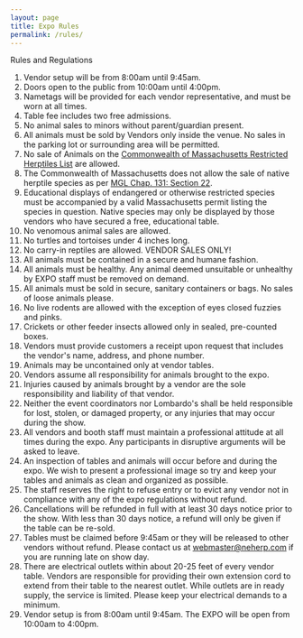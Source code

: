 ```yaml
---
layout: page
title: Expo Rules
permalink: /rules/
---
```


Rules and Regulations

1. Vendor setup will be from 8:00am until 9:45am.
2. Doors open to the public from 10:00am until 4:00pm.
3. Nametags will be provided for each vendor representative, and must be worn at all times.
4. Table fee includes two free admissions.
5. No animal sales to minors without parent/guardian present.
6. All animals must be sold by Vendors only inside the venue. No sales in the parking lot or surrounding area will be permitted.
7. No sale of Animals on the [Commonwealth of Massachusetts Restricted Herptiles List]({{site.data.general.restricted_list_link}}) are allowed.
8. The Commonwealth of Massachusetts does not allow the sale of native herptile species as per [MGL Chap. 131: Section 22](http://www.mass.gov/legis/laws/mgl/131-22.htm).
9. Educational displays of endangered or otherwise restricted species must be accompanied by a valid Massachusetts permit listing the species in question. Native species may only be displayed by those vendors who have secured a free, educational table.
10. No venomous animal sales are allowed.
11. No turtles and tortoises under 4 inches long. 
12. No carry-in reptiles are allowed. VENDOR SALES ONLY!
13. All animals must be contained in a secure and humane fashion.
14. All animals must be healthy. Any animal deemed unsuitable or unhealthy by EXPO staff must be removed on demand.
15. All animals must be sold in secure, sanitary containers or bags. No sales of loose animals please.
16. No live rodents are allowed with the exception of eyes closed fuzzies and pinks.
17. Crickets or other feeder insects allowed only in sealed, pre-counted boxes.
18. Vendors must provide customers a receipt upon request that includes the vendor's name, address, and phone number.
19. Animals may be uncontained only at vendor tables.
20. Vendors assume all responsibility for animals brought to the expo.
21. Injuries caused by animals brought by a vendor are the sole responsibility and liability of that vendor.
22. Neither the event coordinators nor Lombardo's shall be held responsible for lost, stolen, or damaged property, or any injuries that may occur during the show.
23. All vendors and booth staff must maintain a professional attitude at all times during the expo. Any participants in disruptive arguments will be asked to leave.
24. An inspection of tables and animals will occur before and during the expo. We wish to present a professional image so try and keep your tables and animals as clean and organized as possible.
25. The staff reserves the right to refuse entry or to evict any vendor not in compliance with any of the expo regulations without refund.
26. Cancellations will be refunded in full with at least 30 days notice prior to the show.  With less than 30 days notice, a refund will only be given if the table can be re-sold.
27. Tables must be claimed before 9:45am or they will be released to other vendors without refund.  Please contact us at webmaster@neherp.com if you are running late on show day.
28. There are electrical outlets within about 20-25 feet of every vendor table.  Vendors are responsible for providing their own extension cord to extend from their table to the nearest outlet.  While outlets are in ready supply, the service is limited.  Please keep your electrical demands to a minimum.
29. Vendor setup is from 8:00am until 9:45am.  The EXPO will be open from 10:00am to 4:00pm.
